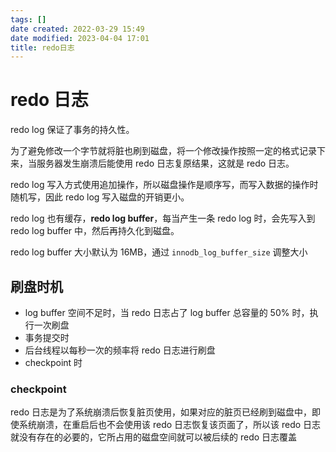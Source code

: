 ```yaml
---
tags: []
date created: 2022-03-29 15:49
date modified: 2023-04-04 17:01
title: redo日志
---
```


# redo 日志

redo log 保证了事务的持久性。

为了避免修改一个字节就将脏也刷到磁盘，将一个修改操作按照一定的格式记录下来，当服务器发生崩溃后能使用 redo 日志复原结果，这就是 redo 日志。

redo log 写入方式使用追加操作，所以磁盘操作是顺序写，而写入数据的操作时随机写，因此 redo log 写入磁盘的开销更小。

redo log 也有缓存，**redo log buffer**，每当产生一条 redo log 时，会先写入到 redo log buffer 中，然后再持久化到磁盘。

redo log buffer 大小默认为 16MB，通过 `innodb_log_buffer_size` 调整大小

## 刷盘时机

- log buffer 空间不足时，当 redo 日志占了 log buffer 总容量的 50% 时，执行一次刷盘
- 事务提交时
- 后台线程以每秒一次的频率将 redo 日志进行刷盘
- checkpoint 时

### checkpoint

redo 日志是为了系统崩溃后恢复脏页使用，如果对应的脏页已经刷到磁盘中，即使系统崩溃，在重启后也不会使用该 redo 日志恢复该页面了，所以该 redo 日志就没有存在的必要的，它所占用的磁盘空间就可以被后续的 redo 日志覆盖